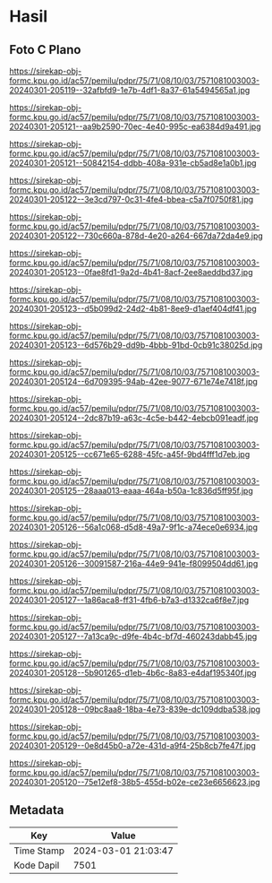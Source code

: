 # Hasil

## Foto C Plano

https://sirekap-obj-formc.kpu.go.id/ac57/pemilu/pdpr/75/71/08/10/03/7571081003003-20240301-205119--32afbfd9-1e7b-4df1-8a37-61a5494565a1.jpg

https://sirekap-obj-formc.kpu.go.id/ac57/pemilu/pdpr/75/71/08/10/03/7571081003003-20240301-205121--aa9b2590-70ec-4e40-995c-ea6384d9a491.jpg

https://sirekap-obj-formc.kpu.go.id/ac57/pemilu/pdpr/75/71/08/10/03/7571081003003-20240301-205121--50842154-ddbb-408a-931e-cb5ad8e1a0b1.jpg

https://sirekap-obj-formc.kpu.go.id/ac57/pemilu/pdpr/75/71/08/10/03/7571081003003-20240301-205122--3e3cd797-0c31-4fe4-bbea-c5a7f0750f81.jpg

https://sirekap-obj-formc.kpu.go.id/ac57/pemilu/pdpr/75/71/08/10/03/7571081003003-20240301-205122--730c660a-878d-4e20-a264-667da72da4e9.jpg

https://sirekap-obj-formc.kpu.go.id/ac57/pemilu/pdpr/75/71/08/10/03/7571081003003-20240301-205123--0fae8fd1-9a2d-4b41-8acf-2ee8aeddbd37.jpg

https://sirekap-obj-formc.kpu.go.id/ac57/pemilu/pdpr/75/71/08/10/03/7571081003003-20240301-205123--d5b099d2-24d2-4b81-8ee9-d1aef404df41.jpg

https://sirekap-obj-formc.kpu.go.id/ac57/pemilu/pdpr/75/71/08/10/03/7571081003003-20240301-205123--6d576b29-dd9b-4bbb-91bd-0cb91c38025d.jpg

https://sirekap-obj-formc.kpu.go.id/ac57/pemilu/pdpr/75/71/08/10/03/7571081003003-20240301-205124--6d709395-94ab-42ee-9077-671e74e7418f.jpg

https://sirekap-obj-formc.kpu.go.id/ac57/pemilu/pdpr/75/71/08/10/03/7571081003003-20240301-205124--2dc87b19-a63c-4c5e-b442-4ebcb091eadf.jpg

https://sirekap-obj-formc.kpu.go.id/ac57/pemilu/pdpr/75/71/08/10/03/7571081003003-20240301-205125--cc671e65-6288-45fc-a45f-9bd4fff1d7eb.jpg

https://sirekap-obj-formc.kpu.go.id/ac57/pemilu/pdpr/75/71/08/10/03/7571081003003-20240301-205125--28aaa013-eaaa-464a-b50a-1c836d5ff95f.jpg

https://sirekap-obj-formc.kpu.go.id/ac57/pemilu/pdpr/75/71/08/10/03/7571081003003-20240301-205126--56a1c068-d5d8-49a7-9f1c-a74ece0e6934.jpg

https://sirekap-obj-formc.kpu.go.id/ac57/pemilu/pdpr/75/71/08/10/03/7571081003003-20240301-205126--30091587-216a-44e9-941e-f8099504dd61.jpg

https://sirekap-obj-formc.kpu.go.id/ac57/pemilu/pdpr/75/71/08/10/03/7571081003003-20240301-205127--1a86aca8-ff31-4fb6-b7a3-d1332ca6f8e7.jpg

https://sirekap-obj-formc.kpu.go.id/ac57/pemilu/pdpr/75/71/08/10/03/7571081003003-20240301-205127--7a13ca9c-d9fe-4b4c-bf7d-460243dabb45.jpg

https://sirekap-obj-formc.kpu.go.id/ac57/pemilu/pdpr/75/71/08/10/03/7571081003003-20240301-205128--5b901265-d1eb-4b6c-8a83-e4daf195340f.jpg

https://sirekap-obj-formc.kpu.go.id/ac57/pemilu/pdpr/75/71/08/10/03/7571081003003-20240301-205128--09bc8aa8-18ba-4e73-839e-dc109ddba538.jpg

https://sirekap-obj-formc.kpu.go.id/ac57/pemilu/pdpr/75/71/08/10/03/7571081003003-20240301-205129--0e8d45b0-a72e-431d-a9f4-25b8cb7fe47f.jpg

https://sirekap-obj-formc.kpu.go.id/ac57/pemilu/pdpr/75/71/08/10/03/7571081003003-20240301-205120--75e12ef8-38b5-455d-b02e-ce23e6656623.jpg


## Metadata

| Key        | Value               |
| ---------- | ------------------- |
| Time Stamp | 2024-03-01 21:03:47 |
| Kode Dapil | 7501                |



